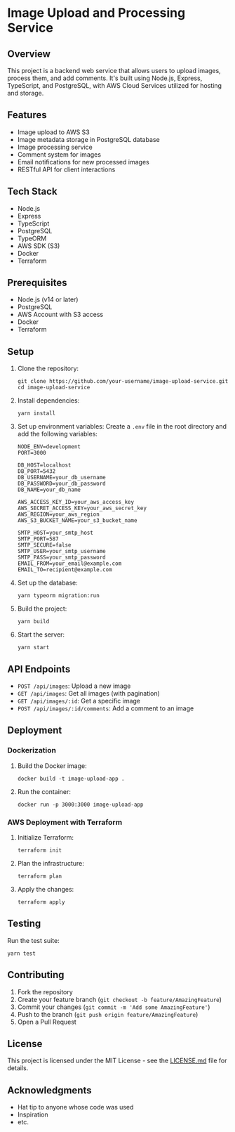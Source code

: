 # Image Upload and Processing Service

## Overview

This project is a backend web service that allows users to upload images, process them, and add comments. It's built using Node.js, Express, TypeScript, and PostgreSQL, with AWS Cloud Services utilized for hosting and storage.

## Features

- Image upload to AWS S3
- Image metadata storage in PostgreSQL database
- Image processing service
- Comment system for images
- Email notifications for new processed images
- RESTful API for client interactions

## Tech Stack

- Node.js
- Express
- TypeScript
- PostgreSQL
- TypeORM
- AWS SDK (S3)
- Docker
- Terraform

## Prerequisites

- Node.js (v14 or later)
- PostgreSQL
- AWS Account with S3 access
- Docker
- Terraform

## Setup

1. Clone the repository:
   ```
   git clone https://github.com/your-username/image-upload-service.git
   cd image-upload-service
   ```

2. Install dependencies:
   ```
   yarn install
   ```

3. Set up environment variables:
   Create a `.env` file in the root directory and add the following variables:

   ```
   NODE_ENV=development
   PORT=3000

   DB_HOST=localhost
   DB_PORT=5432
   DB_USERNAME=your_db_username
   DB_PASSWORD=your_db_password
   DB_NAME=your_db_name

   AWS_ACCESS_KEY_ID=your_aws_access_key
   AWS_SECRET_ACCESS_KEY=your_aws_secret_key
   AWS_REGION=your_aws_region
   AWS_S3_BUCKET_NAME=your_s3_bucket_name

   SMTP_HOST=your_smtp_host
   SMTP_PORT=587
   SMTP_SECURE=false
   SMTP_USER=your_smtp_username
   SMTP_PASS=your_smtp_password
   EMAIL_FROM=your_email@example.com
   EMAIL_TO=recipient@example.com
   ```

4. Set up the database:
   ```
   yarn typeorm migration:run
   ```

5. Build the project:
   ```
   yarn build
   ```

6. Start the server:
   ```
   yarn start
   ```

## API Endpoints

- `POST /api/images`: Upload a new image
- `GET /api/images`: Get all images (with pagination)
- `GET /api/images/:id`: Get a specific image
- `POST /api/images/:id/comments`: Add a comment to an image

## Deployment

### Dockerization

1. Build the Docker image:
   ```
   docker build -t image-upload-app .
   ```

2. Run the container:
   ```
   docker run -p 3000:3000 image-upload-app
   ```

### AWS Deployment with Terraform

1. Initialize Terraform:
   ```
   terraform init
   ```

2. Plan the infrastructure:
   ```
   terraform plan
   ```

3. Apply the changes:
   ```
   terraform apply
   ```

## Testing

Run the test suite:

```
yarn test
```

## Contributing

1. Fork the repository
2. Create your feature branch (`git checkout -b feature/AmazingFeature`)
3. Commit your changes (`git commit -m 'Add some AmazingFeature'`)
4. Push to the branch (`git push origin feature/AmazingFeature`)
5. Open a Pull Request

## License

This project is licensed under the MIT License - see the [LICENSE.md](LICENSE.md) file for details.

## Acknowledgments

- Hat tip to anyone whose code was used
- Inspiration
- etc.